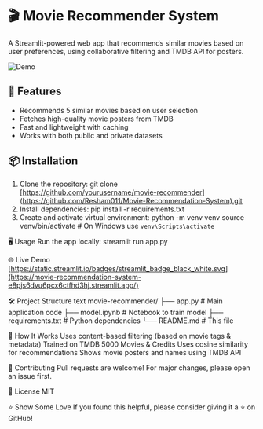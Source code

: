 # 🎬 Movie Recommender System

A Streamlit-powered web app that recommends similar movies based on user preferences, using collaborative filtering and TMDB API for posters.

![Demo]([https://via.placeholder.com/800x400?text=Movie+Recommender+Demo](https://movie-recommendation-system-e8pjs6dvu6pcx6ctfhd3hj.streamlit.app/))

## 🚀 Features
- Recommends 5 similar movies based on user selection
- Fetches high-quality movie posters from TMDB
- Fast and lightweight with caching
- Works with both public and private datasets

## 📦 Installation
1. Clone the repository:
    git clone [https://github.com/yourusername/movie-recommender](https://github.com/Resham011/Movie-Recommendation-System).git
2. Install dependencies:
    pip install -r requirements.txt
3. Create and activate virtual environment:
    python -m venv venv
    source venv/bin/activate  # On Windows use `venv\Scripts\activate`

🖥️ Usage
Run the app locally:
  streamlit run app.py

🌐 Live Demo
[https://static.streamlit.io/badges/streamlit_badge_black_white.svg](https://movie-recommendation-system-e8pjs6dvu6pcx6ctfhd3hj.streamlit.app/)

🛠️ Project Structure
text
movie-recommender/
├── app.py                # Main application code
├── model.ipynb           # Notebook to train model
├── requirements.txt      # Python dependencies
└── README.md             # This file

🧠 How It Works
  Uses content-based filtering (based on movie tags & metadata)
  Trained on TMDB 5000 Movies & Credits
  Uses cosine similarity for recommendations
  Shows movie posters and names using TMDB API

🤝 Contributing
Pull requests are welcome! For major changes, please open an issue first.

📜 License
MIT

⭐️ Show Some Love
If you found this helpful, please consider giving it a ⭐️ on GitHub!
